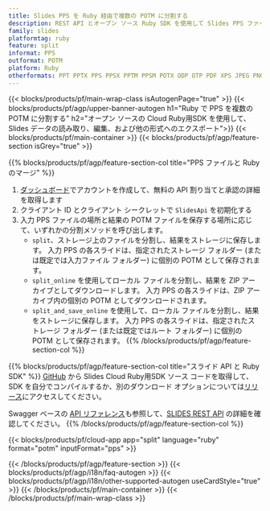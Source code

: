 ```yaml
---
title: Slides PPS を Ruby 経由で複数の POTM に分割する
description: REST API とオープン ソース Ruby SDK を使用して Slides PPS ファイルを POTM スライドに分割する
family: slides
platformtag: ruby
feature: split
informat: PPS
outformat: POTM
platform: Ruby
otherformats: PPT PPTX PPS PPSX PPTM PPSM POTX ODP OTP PDF XPS JPEG PNG BMP TIFF SVG HTML5 GIF XAML
---
```


{{< blocks/products/pf/main-wrap-class isAutogenPage="true" >}}
{{< blocks/products/pf/agp/upper-banner-autogen h1="Ruby で PPS を複数の POTM に分割する" h2="オープン ソースの Cloud Ruby用SDK を使用して、Slides データの読み取り、編集、および他の形式へのエクスポート">}}
{{< blocks/products/pf/main-container >}}
{{< blocks/products/pf/agp/feature-section isGrey="true" >}}

{{% blocks/products/pf/agp/feature-section-col title="PPS ファイルと Ruby のマージ" %}}
1. <a href="https://dashboard.aspose.cloud/">ダッシュボード</a>でアカウントを作成して、無料の API 割り当てと承認の詳細を取得します
1. クライアント ID とクライアント シークレットで ```SlidesApi``` を初期化する
1. 入力 PPS ファイルの場所と結果の POTM ファイルを保存する場所に応じて、いずれかの分割メソッドを呼び出します。
    - ```split```、ストレージ上のファイルを分割し、結果をストレージに保存します。 入力 PPS の各スライドは、指定されたストレージ フォルダー (または既定では入力ファイル フォルダー) に個別の POTM として保存されます。
    - ```split_online``` を使用してローカル ファイルを分割し、結果を ZIP アーカイブとしてダウンロードします。 入力 PPS の各スライドは、ZIP アーカイブ内の個別の POTM としてダウンロードされます。
    - ```split_and_save_online``` を使用して、ローカル ファイルを分割し、結果をストレージに保存します。 入力 PPS の各スライドは、指定されたストレージ フォルダー (または既定ではルート フォルダー) に個別の POTM として保存されます。
{{% /blocks/products/pf/agp/feature-section-col %}}

{{% blocks/products/pf/agp/feature-section-col title="スライド API と Ruby SDK" %}}
[GitHub](https://github.com/aspose-slides-cloud/aspose-slides-cloud-ruby) から Slides Cloud Ruby用SDK ソース コードを取得して、SDK を自分でコンパイルするか、別のダウンロード オプションについては[リリース](https://releases.aspose.cloud/)にアクセスしてください。

Swagger ベースの [API リファレンス](https://apireference.aspose.cloud/slides/)も参照して、[SLIDES REST API](https://products.aspose.cloud/slides/curl/) の詳細を確認してください。
{{% /blocks/products/pf/agp/feature-section-col %}}

{{< blocks/products/pf/cloud-app app="split" language="ruby" format="potm" inputFormat="pps" >}}

{{< /blocks/products/pf/agp/feature-section >}}
{{< blocks/products/pf/agp/i18n/faq-autogen >}}
{{< blocks/products/pf/agp/i18n/other-supported-autogen useCardStyle="true" >}}
{{< /blocks/products/pf/main-container >}}
{{< /blocks/products/pf/main-wrap-class >}}